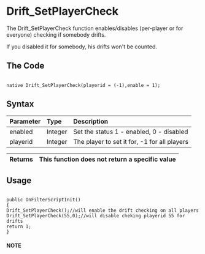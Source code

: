 # Drift\_SetPlayerCheck #

The Drift\_SetPlayerCheck function enables/disables (per-player or for everyone) checking if somebody drifts.


If you disabled it for somebody, his drifts won't be counted.


## The Code ##
```PAWN

native Drift_SetPlayerCheck(playerid = (-1),enable = 1);
```

## Syntax ##
|Parameter|Type|Description|
|:--------|:---|:----------|
|enabled  |Integer|Set the status 1 - enabled, 0 - disabled|
|playerid |Integer|The player to set it for, -1 for all players|

|Returns|This function does not return a specific value|
|:------|:---------------------------------------------|


## Usage ##


```PAWN

public OnFilterScriptInit()
{
Drift_SetPlayerCheck();//will enable the drift checking on all players
Drift_SetPlayerCheck(55,0);//will disable cheking playerid 55 for drifts
return 1;
}
```

#### NOTE ####

